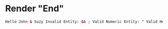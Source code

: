 # Render "End"
```html
Hello John & Suzy Invalid Entity: &b ; Valid Numeric Entity: " Valid Hexadecimal Entity: ¢
```